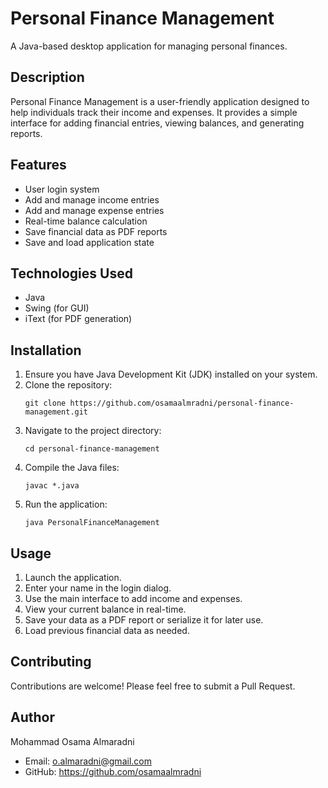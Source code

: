 # Personal Finance Management

A Java-based desktop application for managing personal finances.

## Description

Personal Finance Management is a user-friendly application designed to help individuals track their income and expenses. It provides a simple interface for adding financial entries, viewing balances, and generating reports.

## Features

- User login system
- Add and manage income entries
- Add and manage expense entries
- Real-time balance calculation
- Save financial data as PDF reports
- Save and load application state

## Technologies Used

- Java
- Swing (for GUI)
- iText (for PDF generation)

## Installation

1. Ensure you have Java Development Kit (JDK) installed on your system.
2. Clone the repository:
   ```
   git clone https://github.com/osamaalmradni/personal-finance-management.git
   ```
3. Navigate to the project directory:
   ```
   cd personal-finance-management
   ```
4. Compile the Java files:
   ```
   javac *.java
   ```
5. Run the application:
   ```
   java PersonalFinanceManagement
   ```

## Usage

1. Launch the application.
2. Enter your name in the login dialog.
3. Use the main interface to add income and expenses.
4. View your current balance in real-time.
5. Save your data as a PDF report or serialize it for later use.
6. Load previous financial data as needed.

## Contributing

Contributions are welcome! Please feel free to submit a Pull Request.

## Author

Mohammad Osama Almaradni
- Email: o.almaradni@gmail.com
- GitHub: https://github.com/osamaalmradni

